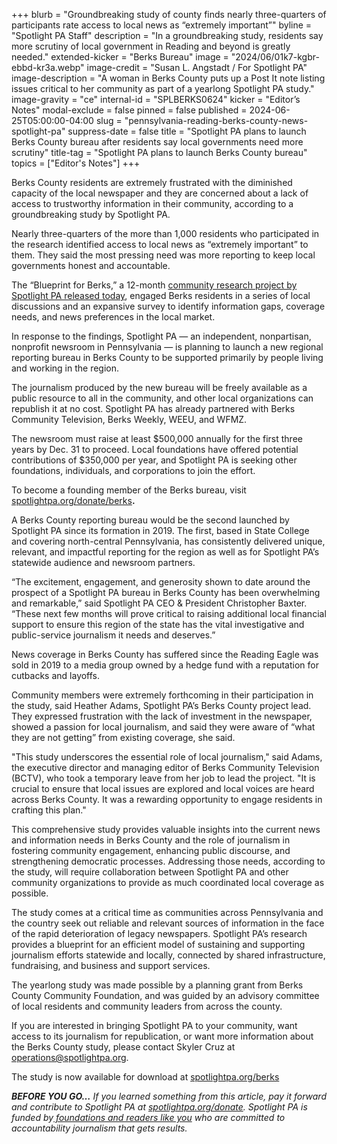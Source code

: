 +++
blurb = "Groundbreaking study of county finds nearly three-quarters of participants rate access to local news as “extremely important”"
byline = "Spotlight PA Staff"
description = "In a groundbreaking study, residents say more scrutiny of local government in Reading and beyond is greatly needed."
extended-kicker = "Berks Bureau"
image = "2024/06/01k7-kgbr-ebbd-kr3a.webp"
image-credit = "Susan L. Angstadt / For Spotlight PA"
image-description = "A woman in Berks County puts up a Post It note listing issues critical to her community as part of a yearlong Spotlight PA study."
image-gravity = "ce"
internal-id = "SPLBERKS0624"
kicker = "Editor’s Notes"
modal-exclude = false
pinned = false
published = 2024-06-25T05:00:00-04:00
slug = "pennsylvania-reading-berks-county-news-spotlight-pa"
suppress-date = false
title = "Spotlight PA plans to launch Berks County bureau after residents say local governments need more scrutiny"
title-tag = "Spotlight PA plans to launch Berks County bureau"
topics = ["Editor's Notes"]
+++

Berks County residents are extremely frustrated with the diminished capacity of the local newspaper and they are concerned about a lack of access to trustworthy information in their community, according to a groundbreaking study by Spotlight PA.

Nearly three-quarters of the more than 1,000 residents who participated in the research identified access to local news as “extremely important” to them. They said the most pressing need was more reporting to keep local governments honest and accountable.

The “Blueprint for Berks,” a 12-month <a href="http://spotlightpa.org/berks">community research project by Spotlight PA released today</a>, engaged Berks residents in a series of local discussions and an expansive survey to identify information gaps, coverage needs, and news preferences in the local market.

In response to the findings, Spotlight PA — an independent, nonpartisan, nonprofit newsroom in Pennsylvania — is planning to launch a new regional reporting bureau in Berks County to be supported primarily by people living and working in the region.

The journalism produced by the new bureau will be freely available as a public resource to all in the community, and other local organizations can republish it at no cost. Spotlight PA has already partnered with Berks Community Television, Berks Weekly, WEEU, and WFMZ.

The newsroom must raise at least $500,000 annually for the first three years by Dec. 31 to proceed. Local foundations have offered potential contributions of $350,000 per year, and Spotlight PA is seeking other foundations, individuals, and corporations to join the effort.

To become a founding member of the Berks bureau, visit <a href="/donate/berks/">spotlightpa.org/donate/berks</a><strong>.</strong>

<script src="https://www.spotlightpa.org/embed.js" async></script><div data-spl-embed-version="1" data-spl-src="https://www.spotlightpa.org/embeds/donate/?eyebrow_text=BERKS%20BUREAU&cta_text=CONTRIBUTE%20NOW&teaser_text=Make%20a%20gift%20and%20become%20a%20founding%20member%20of%20Spotlight%20PA's%20Berks%20County%20bureau.%20"></div>

A Berks County reporting bureau would be the second launched by Spotlight PA since its formation in 2019. The first, based in State College and covering north-central Pennsylvania, has consistently delivered unique, relevant, and impactful reporting for the region as well as for Spotlight PA’s statewide audience and newsroom partners.

“The excitement, engagement, and generosity shown to date around the prospect of a Spotlight PA bureau in Berks County has been overwhelming and remarkable,” said Spotlight PA CEO &amp; President Christopher Baxter. “These next few months will prove critical to raising additional local financial support to ensure this region of the state has the vital investigative and public-service journalism it needs and deserves.”

News coverage in Berks County has suffered since the Reading Eagle was sold in 2019 to a media group owned by a hedge fund with a reputation for cutbacks and layoffs.

Community members were extremely forthcoming in their participation in the study, said Heather Adams, Spotlight PA’s Berks County project lead. They expressed frustration with the lack of investment in the newspaper, showed a passion for local journalism, and said they were aware of “what they are not getting” from existing coverage, she said.

&#34;This study underscores the essential role of local journalism,&#34; said Adams, the executive director and managing editor of Berks Community Television (BCTV), who took a temporary leave from her job to lead the project. &#34;It is crucial to ensure that local issues are explored and local voices are heard across Berks County. It was a rewarding opportunity to engage residents in crafting this plan.&#34;

This comprehensive study provides valuable insights into the current news and information needs in Berks County and the role of journalism in fostering community engagement, enhancing public discourse, and strengthening democratic processes. Addressing those needs, according to the study, will require collaboration between Spotlight PA and other community organizations to provide as much coordinated local coverage as possible.

The study comes at a critical time as communities across Pennsylvania and the country seek out reliable and relevant sources of information in the face of the rapid deterioration of legacy newspapers. Spotlight PA’s research provides a blueprint for an efficient model of sustaining and supporting journalism efforts statewide and locally, connected by shared infrastructure, fundraising, and business and support services.

The yearlong study was made possible by a planning grant from Berks County Community Foundation, and was guided by an advisory committee of local residents and community leaders from across the county.

If you are interested in bringing Spotlight PA to your community, want access to its journalism for republication, or want more information about the Berks County study, please contact Skyler Cruz at <a href="mailto:operations@spotlightpa.org">operations@spotlightpa.org</a>.

The study is now available for download at <a href="https://www.spotlightpa.org/berks">spotlightpa.org/berks</a>

<strong><em>BEFORE YOU GO…</em></strong><em> If you learned something from this article, pay it forward and contribute to Spotlight PA at </em><a href="https://www.spotlightpa.org/donate"><em>spotlightpa.org/donate</em></a><em>. Spotlight PA is funded by</em><a href="https://www.spotlightpa.org/support"><em> foundations and readers like you</em></a><em> who are committed to accountability journalism that gets results.</em>
